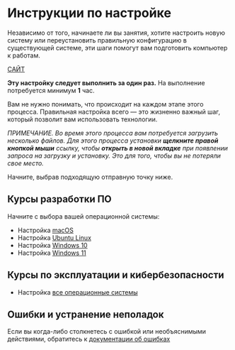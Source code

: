 # Инструкции по настройке

Независимо от того, начинаете ли вы занятия, хотите настроить новую систему или переустановить правильную конфигурацию в существующей системе, эти шаги помогут вам подготовить компьютер к работам.

[САЙТ](https://san4eru.github.io/setup-guide/)

**Эту настройку следует выполнить за один раз.** На выполнение потребуется минимум **1** час.

Вам не нужно понимать, что происходит на каждом этапе этого процесса. Правильная настройка всего — это жизненно важный шаг, который позволит вам использовать технологии.

*ПРИМЕЧАНИЕ. Во время этого процесса вам потребуется загрузить несколько файлов. Для этого процесса установки **щелкните правой кнопкой мыши** ссылку, чтобы **открыть в новой вкладке** при появлении запроса на загрузку и установку. Это для того, чтобы вы не потеряли свое место.*

Начните, выбрав подходящую отправную точку ниже.

## Курсы разработки ПО

Начните с выбора вашей операционной системы:

- Настройка [macOS](./system-setup/mac/README.md)
- Настройка [Ubuntu Linux](./system-setup/linux/README.md)
- Настройка [Windows 10](./system-setup/windows/windows-10.md)
- Настройка [Windows 11](./system-setup/windows/windows-11.md)

## Курсы по эксплуатации и кибербезопасности

- Настройка [все операционные системы](./ops-setup/1-update.md)

## Ошибки и устранение неполадок

Если вы когда-либо столкнетесь с ошибкой или необъяснимыми действиями, обратитесь к [документации об ошибках](./error/error.md)
